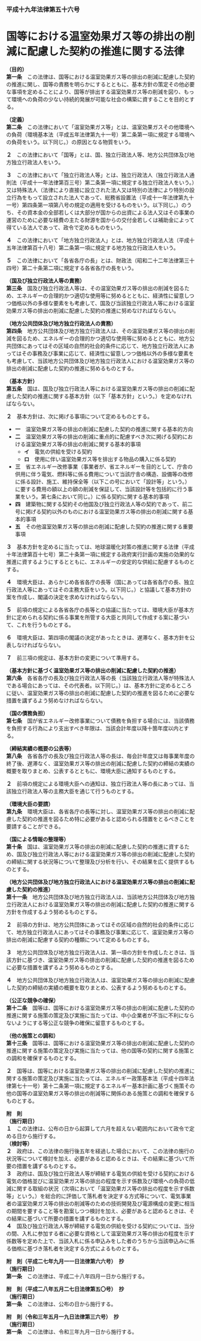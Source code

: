 ### 平成十九年法律第五十六号  
# 国等における温室効果ガス等の排出の削減に配慮した契約の推進に関する法律  
  
**（目的）**  
**第一条**　この法律は、国等における温室効果ガス等の排出の削減に配慮した契約の推進に関し、国等の責務を明らかにするとともに、基本方針の策定その他必要な事項を定めることにより、国等が排出する温室効果ガス等の削減を図り、もって環境への負荷の少ない持続的発展が可能な社会の構築に資することを目的とする。  
  
**（定義）**  
**第二条**　この法律において「温室効果ガス等」とは、温室効果ガスその他環境への負荷（環境基本法（平成五年法律第九十一号）第二条第一項に規定する環境への負荷をいう。以下同じ。）の原因となる物質をいう。  
  
**２**　この法律において「国等」とは、国、独立行政法人等、地方公共団体及び地方独立行政法人をいう。  
  
**３**　この法律において「独立行政法人等」とは、独立行政法人（独立行政法人通則法（平成十一年法律第百三号）第二条第一項に規定する独立行政法人をいう。）又は特殊法人（法律により直接に設立された法人又は特別の法律により特別の設立行為をもって設立された法人であって、総務省設置法（平成十一年法律第九十一号）第四条第一項第八号の規定の適用を受けるものをいう。以下同じ。）のうち、その資本金の全部若しくは大部分が国からの出資による法人又はその事業の運営のために必要な経費の主たる財源を国からの交付金若しくは補助金によって得ている法人であって、政令で定めるものをいう。  
  
**４**　この法律において「地方独立行政法人」とは、地方独立行政法人法（平成十五年法律第百十八号）第二条第一項に規定する地方独立行政法人をいう。  
  
**５**　この法律において「各省各庁の長」とは、財政法（昭和二十二年法律第三十四号）第二十条第二項に規定する各省各庁の長をいう。  
  
**（国及び独立行政法人等の責務）**  
**第三条**　国及び独立行政法人等は、その温室効果ガス等の排出の削減を図るため、エネルギーの合理的かつ適切な使用等に努めるとともに、経済性に留意しつつ価格以外の多様な要素をも考慮して、国及び当該独立行政法人等における温室効果ガス等の排出の削減に配慮した契約の推進に努めなければならない。  
  
**（地方公共団体及び地方独立行政法人の責務）**  
**第四条**　地方公共団体及び地方独立行政法人は、その温室効果ガス等の排出の削減を図るため、エネルギーの合理的かつ適切な使用等に努めるとともに、地方公共団体にあってはその区域の自然的社会的条件に応じて、地方独立行政法人にあってはその事務及び事業に応じて、経済性に留意しつつ価格以外の多様な要素をも考慮して、当該地方公共団体及び地方独立行政法人における温室効果ガス等の排出の削減に配慮した契約の推進に努めるものとする。  
  
**（基本方針）**  
**第五条**　国は、国及び独立行政法人等における温室効果ガス等の排出の削減に配慮した契約の推進に関する基本方針（以下「基本方針」という。）を定めなければならない。  
  
**２**　基本方針は、次に掲げる事項について定めるものとする。  
* **一**　温室効果ガス等の排出の削減に配慮した契約の推進に関する基本的方向  
* **二**　温室効果ガス等の排出の削減に重点的に配慮すべき次に掲げる契約における温室効果ガス等の排出の削減に関する基本的事項  
	* **イ**　電気の供給を受ける契約  
	* **ロ**　使用に伴い温室効果ガス等を排出する物品の購入に係る契約  
* **三**　省エネルギー改修事業（事業者が、省エネルギーを目的として、庁舎の供用に伴う電気、燃料等に係る費用について当該庁舎の構造、設備等の改修に係る設計、施工、維持保全等（以下この号において「設計等」という。）に要する費用の額以上の額の削減を保証して、当該設計等を包括的に行う事業をいう。第七条において同じ。）に係る契約に関する基本的事項  
* **四**　建築物に関する契約その他国及び独立行政法人等の契約であって、前二号に掲げる契約以外のものにおける温室効果ガス等の排出の削減に関する基本的事項  
* **五**　その他温室効果ガス等の排出の削減に配慮した契約の推進に関する重要事項  
  
**３**　基本方針を定めるに当たっては、地球温暖化対策の推進に関する法律（平成十年法律第百十七号）第二十条第一項に規定する政府実行計画の実施の効果的な推進に資するようにするとともに、エネルギーの安定的な供給に配慮するものとする。  
  
**４**　環境大臣は、あらかじめ各省各庁の長等（国にあっては各省各庁の長、独立行政法人等にあってはその主務大臣をいう。以下同じ。）と協議して基本方針の案を作成し、閣議の決定を求めなければならない。  
  
**５**　前項の規定による各省各庁の長等との協議に当たっては、環境大臣が基本方針に定められる契約に係る事業を所管する大臣と共同して作成する案に基づいて、これを行うものとする。  
  
**６**　環境大臣は、第四項の閣議の決定があったときは、遅滞なく、基本方針を公表しなければならない。  
  
**７**　前三項の規定は、基本方針の変更について準用する。  
  
**（基本方針に基づく温室効果ガス等の排出の削減に配慮した契約の推進）**  
**第六条**　各省各庁の長及び独立行政法人等の長（当該独立行政法人等が特殊法人である場合にあっては、その代表者。以下同じ。）は、基本方針に定めるところに従い、温室効果ガス等の排出の削減に配慮した契約の推進を図るために必要な措置を講ずるよう努めなければならない。  
  
**（国の債務負担）**  
**第七条**　国が省エネルギー改修事業について債務を負担する場合には、当該債務を負担する行為により支出すべき年限は、当該会計年度以降十箇年度以内とする。  
  
**（締結実績の概要の公表等）**  
**第八条**　各省各庁の長及び独立行政法人等の長は、毎会計年度又は毎事業年度の終了後、遅滞なく、温室効果ガス等の排出の削減に配慮した契約の締結の実績の概要を取りまとめ、公表するとともに、環境大臣に通知するものとする。  
  
**２**　前項の規定による環境大臣への通知は、独立行政法人等の長にあっては、当該独立行政法人等の主務大臣を通じて行うものとする。  
  
**（環境大臣の要請）**  
**第九条**　環境大臣は、各省各庁の長等に対し、温室効果ガス等の排出の削減に配慮した契約の推進を図るため特に必要があると認められる措置をとるべきことを要請することができる。  
  
**（国による情報の整理等）**  
**第十条**　国は、温室効果ガス等の排出の削減に配慮した契約の推進に資するため、国及び独立行政法人等における温室効果ガス等の排出の削減に配慮した契約の締結に関する状況等について整理及び分析を行い、その結果を広く提供するものとする。  
  
**（地方公共団体及び地方独立行政法人における温室効果ガス等の排出の削減に配慮した契約の推進）**  
**第十一条**　地方公共団体及び地方独立行政法人は、当該地方公共団体及び地方独立行政法人における温室効果ガス等の排出の削減に配慮した契約の推進に関する方針を作成するよう努めるものとする。  
  
**２**　前項の方針は、地方公共団体にあってはその区域の自然的社会的条件に応じて、地方独立行政法人にあってはその事務及び事業に応じて、温室効果ガス等の排出の削減に配慮する契約の種類について定めるものとする。  
  
**３**　地方公共団体及び地方独立行政法人は、第一項の方針を作成したときは、当該方針に基づき、温室効果ガス等の排出の削減に配慮した契約の推進を図るために必要な措置を講ずるよう努めるものとする。  
  
**４**　地方公共団体及び地方独立行政法人は、温室効果ガス等の排出の削減に配慮した契約の締結の実績の概要を取りまとめ、公表するよう努めるものとする。  
  
**（公正な競争の確保）**  
**第十二条**　国等は、国等における温室効果ガス等の排出の削減に配慮した契約の推進に関する施策の策定及び実施に当たっては、中小企業者が不当に不利にならないようにする等公正な競争の確保に留意するものとする。  
  
**（他の施策との調和）**  
**第十三条**　国等は、国等における温室効果ガス等の排出の削減に配慮した契約の推進に関する施策の策定及び実施に当たっては、他の国等の契約に関する施策との調和を確保するものとする。  
  
**２**　国等は、国等における温室効果ガス等の排出の削減に配慮した契約の推進に関する施策の策定及び実施に当たっては、エネルギー政策基本法（平成十四年法律第七十一号）第十二条第一項に規定するエネルギー基本計画に基づく施策その他の国等の温室効果ガス等の排出の削減等に関係のある施策との調和を確保するものとする。  
  
**附　則**  
**（施行期日）**  
**１**　この法律は、公布の日から起算して六月を超えない範囲内において政令で定める日から施行する。  
**（検討等）**  
**２**　政府は、この法律の施行後五年を経過した場合において、この法律の施行の状況等について検討を加え、必要があると認めるときは、その結果に基づいて所要の措置を講ずるものとする。  
**３**　政府は、国及び独立行政法人等が締結する電気の供給を受ける契約における電気の価格並びに温室効果ガス等の排出の程度を示す係数及び環境への負荷の低減に関する取組の状況（次項において「温室効果ガス等の排出の程度を示す係数等」という。）を総合的に評価して落札者を決定する方式等について、電気事業者の温室効果ガス等の排出の削減等のための技術開発及び電源構成の変更に相当の期間を要すること等を勘案しつつ検討を加え、必要があると認めるときは、その結果に基づいて所要の措置を講ずるものとする。  
**４**　国及び独立行政法人等が締結する電気の供給を受ける契約については、当分の間、入札に参加する者に必要な資格として温室効果ガス等の排出の程度を示す係数等を定めた上で、当該入札に係る申込みをした者のうちから当該申込みに係る価格に基づき落札者を決定する方式によるものとする。  
  
**附　則（平成二七年九月一一日法律第六六号）　抄**  
**（施行期日）**  
**第一条**　この法律は、平成二十八年四月一日から施行する。  
  
**附　則（平成二八年五月二七日法律第五〇号）　抄**  
**（施行期日）**  
**第一条**　この法律は、公布の日から施行する。  
  
**附　則（令和三年五月一九日法律第三六号）　抄**  
**（施行期日）**  
**第一条**　この法律は、令和三年九月一日から施行する。  
  
